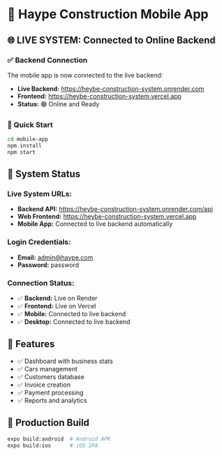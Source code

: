 # 📱 Haype Construction Mobile App

## 🌐 LIVE SYSTEM: Connected to Online Backend

### ✅ Backend Connection

The mobile app is now connected to the live backend:
- **Live Backend:** https://heybe-construction-system.onrender.com
- **Frontend:** https://heybe-construction-system.vercel.app
- **Status:** 🟢 Online and Ready

### 🚀 Quick Start

```bash
cd mobile-app
npm install
npm start
```

## 🔧 System Status

### Live System URLs:
- **Backend API:** https://heybe-construction-system.onrender.com/api
- **Web Frontend:** https://heybe-construction-system.vercel.app
- **Mobile App:** Connected to live backend automatically

### Login Credentials:
- **Email:** admin@haype.com
- **Password:** password

### Connection Status:
- ✅ **Backend:** Live on Render
- ✅ **Frontend:** Live on Vercel  
- ✅ **Mobile:** Connected to live backend
- ✅ **Desktop:** Connected to live backend

## 📱 Features

- ✅ Dashboard with business stats
- ✅ Cars management
- ✅ Customers database
- ✅ Invoice creation
- ✅ Payment processing
- ✅ Reports and analytics

## 🚀 Production Build

```bash
expo build:android  # Android APK
expo build:ios      # iOS IPA
```
</parameter>